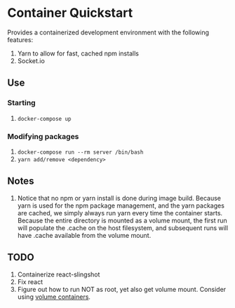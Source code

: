 # Container Quickstart

Provides a containerized development environment with the following features:

1. Yarn to allow for fast, cached npm installs
1. Socket.io

## Use

### Starting

1. `docker-compose up`

### Modifying packages
1. `docker-compose run --rm server /bin/bash`
1. `yarn add/remove <dependency>`

## Notes

1. Notice that no npm or yarn install is done during image build. Because yarn is used for the npm package management,
   and the yarn packages are cached, we simply always run yarn every time the container starts. Because the entire
   directory is mounted as a volume mount, the first run will populate the .cache on the host filesystem, and
   subsequent runs will have .cache available from the volume mount.
   
## TODO
1. Containerize react-slingshot
1. Fix react
1. Figure out how to run NOT as root, yet also get volume mount. Consider using
   [volume containers](https://docs.docker.com/engine/tutorials/dockervolumes/).